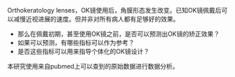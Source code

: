 Orthokeratology lenses，OK镜使用后，角膜形态发生改变。已知OK镜佩戴后可以减慢近视进展的速度。但并非对所有病人都有足够好的效果。

* 那么在佩戴初期，甚至使用OK镜之前，是否可以预测出OK镜的矫正效果？
* 如果可以预测，有哪些指标可以作为参考？
* 是否这些指标可以用来指导个体化的OK镜设计？

本研究使用来自pubmed上可以查到的原始数据进行数据分析。

